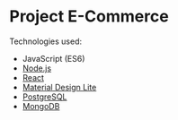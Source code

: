 # Project E-Commerce

Technologies used:
  - JavaScript (ES6)
  - [Node.js](https://nodejs.org/en/)
  - [React](https://facebook.github.io/react/index.html)
  - [Material Design Lite](https://getmdl.io/)
  - [PostgreSQL](http://www.postgresql.org/)
  - [MongoDB](https://www.mongodb.com/)
